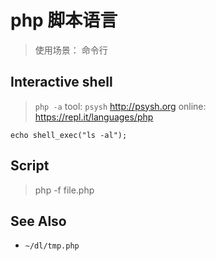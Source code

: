 # php 脚本语言
> 使用场景： 命令行

## Interactive shell
> `php -a`
> tool: `psysh` http://psysh.org
> online: https://repl.it/languages/php


```
echo shell_exec("ls -al");
```

## Script
> php -f file.php

## See Also 
- `~/dl/tmp.php`
